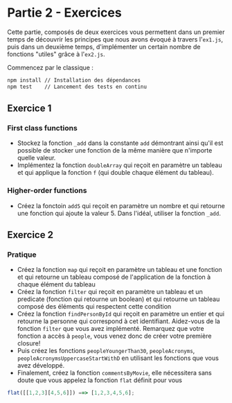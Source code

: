 # Partie 2 - Exercices

Cette partie, composés de deux exercices vous permettent dans un premier temps de découvrir les principes que nous avons évoqué à travers l'`ex1.js`, puis dans un deuxième temps, d'implémenter un certain nombre de fonctions "utiles" grâce à l'`ex2.js`.

Commencez par le classique :

```bash
npm install // Installation des dépendances
npm test    // Lancement des tests en continu
```

## Exercice 1

### First class functions

- Stockez la fonction `_add` dans la constante `add` démontrant ainsi qu'il est possible de stocker une fonction de la même manière que n'importe quelle valeur.
- Implémentez la fonction `doubleArray` qui reçoit en paramètre un tableau et qui applique la fonction `f` (qui double chaque élément du tableau).

### Higher-order functions 

- Créez la fonctoin `add5` qui reçoit en paramètre un nombre et qui retourne une fonction qui ajoute la valeur 5. Dans l'idéal, utiliser la fonction `_add`.

## Exercice 2

### Pratique

- Créez la fonction `map` qui reçoit en paramètre un tableau et une fonction et qui retourne un tableau composé de l'application de la fonction à chaque élément du tableau
- Créez la fonction `filter` qui reçoit en paramètre un tableau et un predicate (fonction qui retourne un boolean) et qui retourne un tableau composé des éléments qui respectent cette condition
- Créez la fonction `findPersonById` qui reçoit en paramètre un entier et qui retourne la personne qui correspond à cet identifiant. Aidez-vous de la fonction `filter` que vous avez implémenté. Remarquez que votre fonction a accès à `people`, vous venez donc de créer votre première closure!
- Puis créez les fonctions `peopleYoungerThan30`, `peopleAcronyms`, `peopleAcronymsUppercaseStartWithD` en utilisant les fonctions que vous avez développé.
- Finalement, créez la fonction `commentsByMovie`, elle nécessitera sans doute que vous appelez la fonction `flat` définit pour vous

```javascript
flat([[1,2,3][4,5,6]]) ==> [1,2,3,4,5,6];
```

